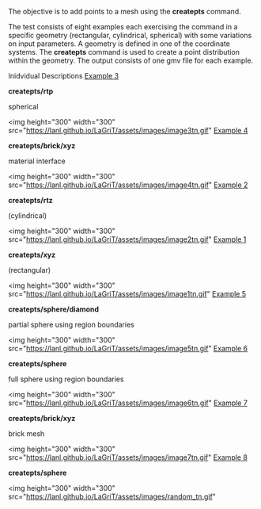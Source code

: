 
The objective is to add points to a mesh using the **createpts**
command.

The test consists of eight examples each exercising the command in a
specific geometry (rectangular, cylindrical, spherical) with some
variations on input parameters. A geometry is defined in one of the
coordinate systems. The **createpts** command is used to create a
point distribution within the geometry. The output consists of one
gmv file for each example.

Inidvidual Descriptions
[Example 3](description3_rtp.md)

**createpts/rtp**

spherical 

<img height="300" width="300" src="https://lanl.github.io/LaGriT/assets/images/image3tn.gif"
[Example 4](description4_brick.md)

**createpts/brick/xyz**

material interface 

<img height="300" width="300" src="https://lanl.github.io/LaGriT/assets/images/image4tn.gif"
[Example 2](description2_rtz.md)

**createpts/rtz**

(cylindrical) 

<img height="300" width="300" src="https://lanl.github.io/LaGriT/assets/images/image2tn.gif"
[Example 1](description1_xyz.md)

**createpts/xyz**

(rectangular) 

<img height="300" width="300" src="https://lanl.github.io/LaGriT/assets/images/image1tn.gif"
[Example 5](description5_sphere.md) 

**createpts/sphere/diamond**

partial sphere using region boundaries


<img height="300" width="300" src="https://lanl.github.io/LaGriT/assets/images/image5tn.gif"
[Example 6](description6_sphereB.md)

**createpts/sphere**

full sphere using region boundaries 

<img height="300" width="300" src="https://lanl.github.io/LaGriT/assets/images/image6tn.gif"
[Example 7](description7_brickB.md)

**createpts/brick/xyz**

brick mesh 

<img height="300" width="300" src="https://lanl.github.io/LaGriT/assets/images/image7tn.gif"
[Example 8](description8_sphereC.md)

**createpts/sphere**


<img height="300" width="300" src="https://lanl.github.io/LaGriT/assets/images/random_tn.gif"
